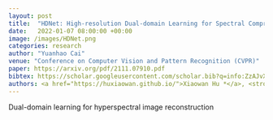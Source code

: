 ```yaml
---
layout: post
title:  "HDNet: High-resolution Dual-domain Learning for Spectral Compressive Imaging"
date:   2022-01-07 08:00:00 +00:00
image: /images/HDNet.png
categories: research
author: "Yuanhao Cai"
venue: "Conference on Computer Vision and Pattern Recognition (CVPR)"
paper: https://arxiv.org/pdf/2111.07910.pdf
bibtex: https://scholar.googleusercontent.com/scholar.bib?q=info:ZzAJvXsMjVQJ:scholar.google.com/&output=citation&scisdr=CgXzW2SUEOuigV0_r6U:AAGBfm0AAAAAYdk5t6XroOGiYitBss9Dps9Ti5ikMp65&scisig=AAGBfm0AAAAAYdk5t8ZgpGecJyqGopX8qjuYHaBGXo2U&scisf=4&ct=citation&cd=-1&hl=zh-CN
authors: <a href="https://huxiaowan.github.io/">Xiaowan Hu *</a>, <strong>Yuanhao Cai *</strong>, Jing Lin, <a href="https://www.sigs.tsinghua.edu.cn/whq/">Haoqian Wang</a>, <a href="https://www.bell-labs.com/about/researcher-profiles/xyuan/">Xin Yuan</a>, <a href="https://yulunzhang.com/">Yulun Zhang</a>, <a href="http://people.ee.ethz.ch/~timofter/">Radu Timofte</a>, <a href="https://ee.ethz.ch/the-department/faculty/professors/person-detail.OTAyMzM=.TGlzdC80MTEsMTA1ODA0MjU5.html">Luc Van Gool</a>
---
```

Dual-domain learning for hyperspectral image reconstruction